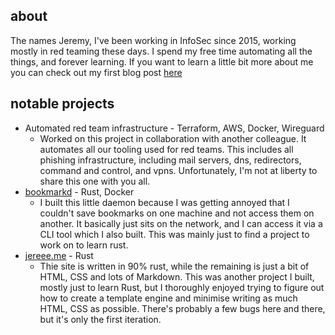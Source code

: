 ## about

The names Jeremy, I've been working in InfoSec since 2015, working mostly in red teaming these days. I spend my free time automating all the things, and forever learning. If you want to learn a little bit more about me you can check out my first blog post [here](/articles/20210715-Only-the-beginning.md)


## notable projects

* Automated red team infrastructure - Terraform, AWS, Docker, Wireguard
  * Worked on this project in collaboration with another colleague. It automates all our tooling used for red teams. This includes all phishing infrastructure, including mail servers, dns, redirectors, command and control, and vpns. Unfortunately, I'm not at liberty to share this one with you all.
* [bookmarkd](https://github.com/anomalyze/bookmarkd) - Rust, Docker
  * I built this little daemon because I was getting annoyed that I couldn't save bookmarks on one machine and not access them on another. It basically just sits on the network, and I can access it via a CLI tool which I also built. This was mainly just to find a project to work on to learn rust.
* [jereee.me](https://github.com/anomalyze/jereeeme) - Rust
  * Thie site is written in 90% rust, while the remaining is just a bit of HTML, CSS and lots of Markdown. This was another project I built, mostly just to learn Rust, but I thoroughly enjoyed trying to figure out how to create a template engine and minimise writing as much HTML, CSS as possible. There's probably a few bugs here and there, but it's only the first iteration.

